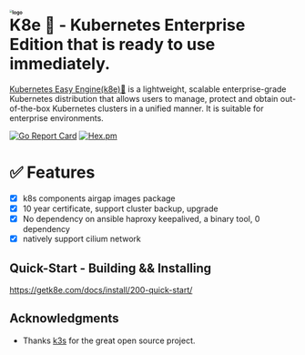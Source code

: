 <img src="./docs/k8e-logo.png" alt="logo" style="zoom:30%;" /><br/>
K8e 🚀 - Kubernetes Enterprise Edition that is ready to use immediately.
===============================================
[Kubernetes Easy Engine(k8e)🚀](https://getk8e.com) is a lightweight, scalable enterprise-grade Kubernetes distribution that allows users to manage, protect and obtain out-of-the-box Kubernetes clusters in a unified manner. It is suitable for enterprise environments.

[![Go Report Card](https://goreportcard.com/badge/github.com/xiaods/k8e)](https://goreportcard.com/report/github.com/xiaods/k8e) [![Hex.pm](https://img.shields.io/hexpm/l/apa)](https://github.com/xiaods/k8e/blob/master/LICENSE)

# ✅ Features
- [x] k8s components airgap images package
- [x] 10 year certificate, support cluster backup, upgrade
- [x] No dependency on ansible haproxy keepalived, a binary tool, 0 dependency
- [x] natively support cilium network

Quick-Start - Building && Installing
--------------
https://getk8e.com/docs/install/200-quick-start/

Acknowledgments
--------------
- Thanks [k3s](https://github.com/rancher/k3s) for the great open source project.
